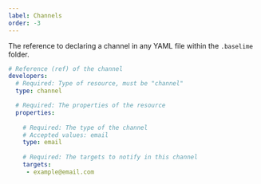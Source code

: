 ```yaml
---
label: Channels
order: -3
---
```


The reference to declaring a channel in any YAML file within the `.baselime` folder.

```yaml # :icon-code: .baselime/demo.yml
# Reference (ref) of the channel
developers:
  # Required: Type of resource, must be "channel"
  type: channel

  # Required: The properties of the resource
  properties:
    
    # Required: The type of the channel
    # Accepted values: email
    type: email
    
    # Required: The targets to notify in this channel
    targets:
     - example@email.com
    
```
